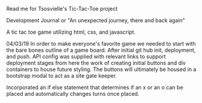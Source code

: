 Read me for Tsosvielle's Tic-Tac-Toe project

Development Journal or "An unexpected journey, there and back again"

A tic tac toe game utilizing html, css, and javascript.

04/03/19
In order to make everyone's favorite game we needed to start with the bare
bones outline of a game board. After initial git hub init, deployment, and
push. API config was supplied with relevant links to support deployment stages
from here the work of creating initial buttons and div containers to house future
styling. The buttons will ultimately be housed in a bootstrap modal to act
as a site gate keeper.

Incorporated an if else statement that determines if an x or an o can be placed
and automatically changes turns once placed.
